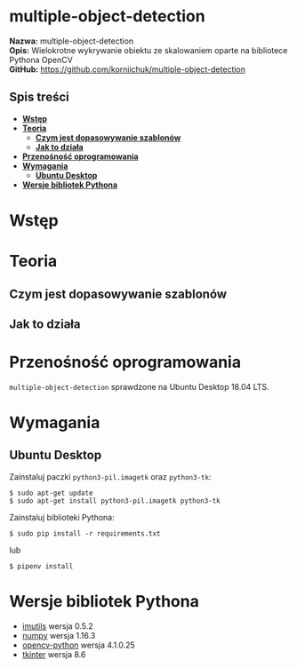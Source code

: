 # multiple-object-detection
**Nazwa:** multiple-object-detection  
**Opis:** Wielokrotne wykrywanie obiektu ze skalowaniem oparte na bibliotece Pythona OpenCV  
**GitHub:** https://github.com/korniichuk/multiple-object-detection

## Spis treści
* **[Wstęp](#wstęp)**
* **[Teoria](#teoria)**
  * **[Czym jest dopasowywanie szablonów](#czym-jest-dopasowywanie-szablonów)**
  * **[Jak to działa](#jak-to-działa)**
* **[Przenośność oprogramowania](#przenośność-oprogramowania)**
* **[Wymagania](#wymagania)**
  * **[Ubuntu Desktop](#ubuntu-desktop)**
* **[Wersje bibliotek Pythona](#wersje-bibliotek-Pythona)**

# Wstęp

# Teoria
## Czym jest dopasowywanie szablonów

## Jak to działa

# Przenośność oprogramowania
`multiple-object-detection` sprawdzone na Ubuntu Desktop 18.04 LTS.

# Wymagania
## Ubuntu Desktop
Zainstaluj paczki `python3-pil.imagetk` oraz `python3-tk`:
```
$ sudo apt-get update
$ sudo apt-get install python3-pil.imagetk python3-tk
```

Zainstaluj biblioteki Pythona:
```
$ sudo pip install -r requirements.txt
```

lub
```
$ pipenv install
```

# Wersje bibliotek Pythona
* [imutils](https://pypi.org/project/imutils/) wersja 0.5.2
* [numpy](https://pypi.org/project/numpy/) wersja 1.16.3
* [opencv-python](https://pypi.org/project/opencv-python/) wersja 4.1.0.25
* [tkinter](https://tkdocs.com/) wersja 8.6
